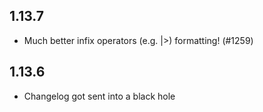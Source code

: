 ## 1.13.7

- Much better infix operators (e.g. |>) formatting! (#1259)

## 1.13.6

- Changelog got sent into a black hole
